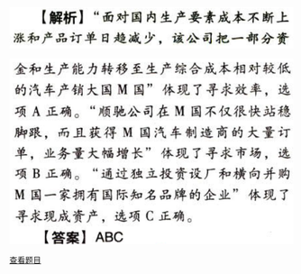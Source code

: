 ![](f9c75b5a0322ab3f53d773396030323c.png)

![](8066ad20de67b3acaa8b056099d739de.png)

[查看题目](../战略选择.本章真题.md#69-题目)

